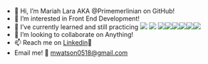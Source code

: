 - 👋 Hi, I’m Mariah Lara AKA @Primemerlinian on GitHub!
- 👀 I’m interested in Front End Development!
- 🌱 I’ve currently learned and still practicing <img src="https://img.shields.io/badge/HTML-%20---brightgreen"> <img src="https://img.shields.io/badge/CSS-%20---green"> <img src="https://img.shields.io/badge/JavaScript-%20---yellowgreen"><img src="https://img.shields.io/badge/Mongoose-%20---yellow"><img src="https://img.shields.io/badge/MongoDB-%20---orange"><img src="https://img.shields.io/badge/Node.js-%20---red"><img src="https://img.shields.io/badge/Express-%20---lightgrey"><img src="https://img.shields.io/badge/React-%20---blue">
- 💞️ I’m looking to collaborate on Anything!
- 📫 Reach me on [Linkedin](https://www.linkedin.com/in/mariah-lara/ )💼 
- Email me! 📧 mwatson0518@gmail.com
<!---
Primemerlinian/Primemerlinian is a ✨ special ✨ repository because its `README.md` (this file) appears on your GitHub profile.
You can click the Preview link to take a look at your changes.
--->
